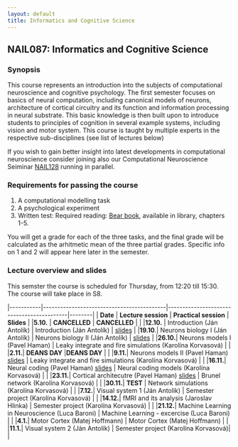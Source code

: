 ```yaml
---
layout: default
title: Informatics and Cognitive Science 
---
```

## NAIL087: Informatics and Cognitive Science

### Synopsis

This course represents an introduction into the subjects of computational neuroscience and cognitive psychology. The first semester focuses on basics of 
neural computation, including canonical models of neurons, architecture of cortical circuitry and its function and information processing
in neural substrate. This basic knowledge is then built upon to introduce students to principles of cognition in several example systems,
including vision and motor system. This course is taught by multiple experts in the respective sub-disciplines (see list of lectures below)

If you wish to gain better insight into latest developments in computational neuroscience consider joining also our 
Computational Neuroscience Seiminar [NAIL128](./compneuroseminar.html) 
running in parallel.

### Requirements for passing the course

1) A computational modelling task <br>
2) A psychological experiment <br>
3) Written test: Required reading: [Bear book](https://www.amazon.com/Neuroscience-Exploring-Mark-F-Bear/dp/0781760038), available in library, chapters 1-5. <br>

You will get a grade for each of the three tasks, and the final grade will be calculated as the arhitmetic mean of the three partial grades.
Specific info on 1 and 2 will appear here later in the semester.

### Lecture overview and slides

This semster the course is scheduled for Thursday, from 12:20 till 15:30. The course will take place in S8.

|-----------|-------------------------------------------|-------------------------------------------|--------|
| **Date** | **Lecture session**                           | **Practical session**                      | **Slides** |
|**5.10.**     | **CANCELLED**  | **CANCELLED**  | |
|**12.10.** | Introduction (Ján Antolík)  | Introduction (Ján Antolík)           | [slides](https://e.pcloud.link/publink/show?code=XZrB4sZ9AvpYAtdxIuIbHTgpkJXjSIvo9aV) |
|**19.10**.|  Neurons biology I (Ján Antolík)  | Neurons biology II (Ján Antolík) | [slides](https://e.pcloud.link/publink/show?code=XZeq2QZoo2ygwAgGHuA1VFlhncDffJ4zIMX) |
|**26.10.**|  Neurons models I (Pavel Haman)  | Leaky integrate and fire simulations (Karolína Korvasová) | |
|**2.11.**| **DEANS DAY**   |**DEANS DAY**  | |
|**9.11.**| Neurons models II (Pavel Haman) [slides](https://e.pcloud.link/publink/show?code=XZHqGDZRKyStMspuVp3EAX9HqqM08rGFBnX)  | Leaky integrate and fire simulations (Karolína Korvasová) | |
|**16.11.**| Neural coding (Pavel Haman) [slides](https://e.pcloud.link/publink/show?code=XZJqGDZWW1oQPfPXqJBcLUog3oIvVFPvuyk) | Neural coding models (Karolína Korvasová) | |
|**23.11.**| Cortical architecutre (Pavel Haman) [slides](https://e.pcloud.link/publink/show?code=XZVqGDZpaR6zN4nes0gFGPrW1RR6LOXpkbk)  | Brunel network (Karolína Korvasová) | |
|**30.11.**| **TEST**   | Network simulations (Karolína Korvasová)  | |
|**7.12.**|  Visual system 1 (Ján Antolik)  | Semester project (Karolína Korvasová) | |
|**14.12.**| fMRI and its analysis (Jaroslav Hlinka)  | Semester project (Karolína Korvasová) | |
|**21.12.**| Machine Learning in Neuroscience (Luca Baroni) | Machine Learning - excercise (Luca Baroni) | |
|**4.1.**| Motor Cortex (Matej Hoffmann)  | Motor Cortex (Matej Hoffmann) | |
|**11.1.**| Visual system 2 (Ján Antolik)  | Semester project (Karolína Korvasová)| |
